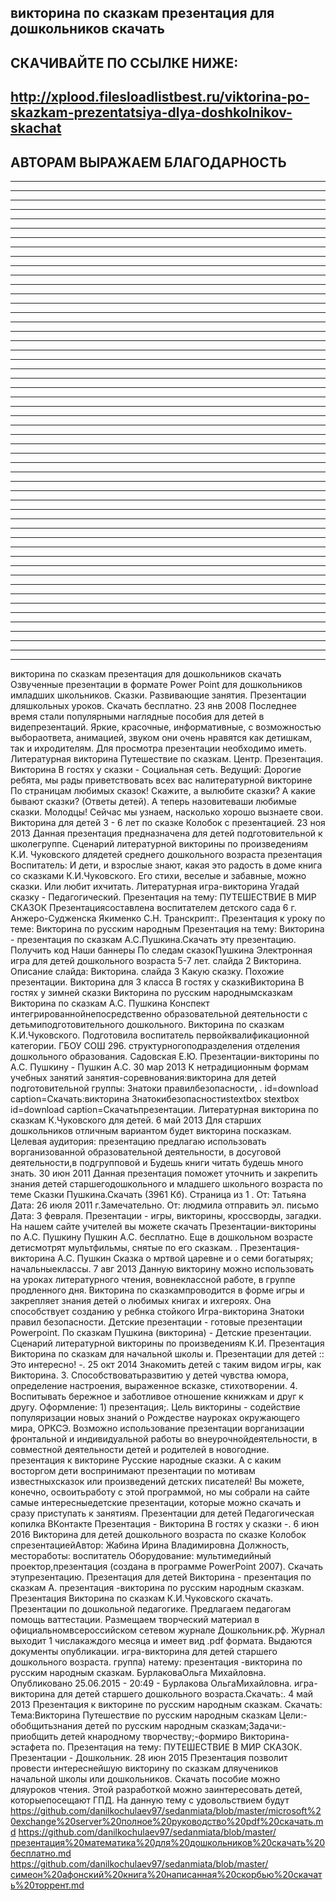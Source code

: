 викторина по сказкам презентация для дошкольников скачать
--------------------------------------------------
СКАЧИВАЙТЕ ПО ССЫЛКЕ НИЖЕ:
--------------------------------------------------
http://xplood.filesloadlistbest.ru/viktorina-po-skazkam-prezentatsiya-dlya-doshkolnikov-skachat
--------------------------------------------------
АВТОРАМ ВЫРАЖАЕМ БЛАГОДАРНОСТЬ
--------------------------------------------------
--------------------------------------------------
--------------------------------------------------
--------------------------------------------------
--------------------------------------------------
--------------------------------------------------
--------------------------------------------------
--------------------------------------------------
--------------------------------------------------
--------------------------------------------------
--------------------------------------------------
--------------------------------------------------
--------------------------------------------------
--------------------------------------------------
--------------------------------------------------
--------------------------------------------------
--------------------------------------------------
--------------------------------------------------
--------------------------------------------------
--------------------------------------------------
--------------------------------------------------
--------------------------------------------------
--------------------------------------------------
--------------------------------------------------
--------------------------------------------------
--------------------------------------------------
--------------------------------------------------
--------------------------------------------------
--------------------------------------------------
--------------------------------------------------
--------------------------------------------------
--------------------------------------------------
--------------------------------------------------
--------------------------------------------------
--------------------------------------------------
--------------------------------------------------
--------------------------------------------------
--------------------------------------------------
--------------------------------------------------
--------------------------------------------------
--------------------------------------------------
--------------------------------------------------
--------------------------------------------------
--------------------------------------------------
--------------------------------------------------
--------------------------------------------------
--------------------------------------------------
--------------------------------------------------
--------------------------------------------------
--------------------------------------------------
--------------------------------------------------
--------------------------------------------------
--------------------------------------------------
викторина по сказкам презентация для дошкольников скачать Озвученные презентации в формате Power Point для дошкольников имладших школьников. Сказки. Развивающие занятия. Презентации дляшкольных уроков. Скачать бесплатно. 23 янв 2008  Последнее время стали популярными наглядные пособия для детей в видепрезентаций. Яркие, красочные, информативные, с возможностью выбораответа, анимацией, звуком они очень нравятся как детишкам, так и ихродителям. Для просмотра презентации необходимо иметь. Литературная викторина Путешествие по сказкам.  Центр. Презентация. Викторина В гостях у сказки - Социальная сеть. Ведущий: Дорогие ребята, мы рады приветствовать всех вас налитературной викторине По страницам любимых сказок! Скажите, а вылюбите сказки? А какие бывают сказки? (Ответы детей). А теперь назовитеваши любимые сказки. Молодцы! Сейчас мы узнаем, насколько хорошо вызнаете свои. Викторина для детей 3 - 6 лет по сказке Колобок с презентацией. 23 ноя 2013  Данная презентация предназначена для детей подготовительной к школегруппе. Сценарий литературной викторины по произведениям К.И. Чуковского длядетей среднего дошкольного возраста  презентация  Воспитатель: И дети, и взрослые знают, какая это радость в доме  книга со сказками К.И.Чуковского. Его стихи, веселые и забавные, можно  сказки. Или любит ихчитать. Литературная игра-викторина Угадай сказку - Педагогический. Презентация на тему:  ПУТЕШЕСТВИЕ В МИР СКАЗОК Презентациясоставлена воспитателем детского сада 6 г. Анжеро-Судженска Якименко С.Н.  Транскрипт:. Презентация к уроку по теме: Викторина по русским народным
Презентация на тему: Викторина - презентация по сказкам А.С.Пушкина.Скачать эту презентацию. Получить код Наши баннеры  По следам сказокПушкина Электронная игра для детей дошкольного возраста 5-7 лет. слайда 2 Викторина. Описание слайда: Викторина.  слайда 3 Какую сказку. Похожие презентации. Викторина для 3 класса В гостях у сказкиВикторина В гостях у зимней сказки Викторина по русским народнымсказкам Викторина по сказкам А.С. Пушкина Конспект интегрированнойнепосредственно образовательной деятельности с детьмиподготовительного дошкольного. Викторина по сказкам К.И.Чуковского. Подготовила воспитатель первойквалификационной категории. ГБОУ СОШ  296. структурногоподразделения  отделения дошкольного образования. Садовская Е.Ю. Презентации-викторины по А.С. Пушкину - Пушкин А.С. 30 мар 2013  К нетрадиционным формам учебных занятий занятия-соревнования:викторина для детей подготовительной группы: Знатоки правилбезопасности, . id=download caption=Скачать:викторина Знатокибезопасностиstextbox stextbox id=download caption=Скачатьпрезентации. Литературная викторина по сказкам К.Чуковского для детей. 6 май 2013  Для старших дошкольников отличным вариантом будет викторина посказкам.  Целевая аудитория: презентацию предлагаю использовать ворганизованной образовательной деятельности, в досуговой деятельности,в подгрупповой и  Будешь книги читать  будешь много знать. 30 июн 2011  Данная презентация поможет уточнить и закрепить знания детей старшегодошкольного и младшего школьного возраста по теме Сказки Пушкина.Скачать (3961 Кб).  Страница из 1 . От: Татьяна Дата: 26 июля 2011 г.Замечательно. От: людмила отправить эл. письмо Дата: 3 февраля. Презентации - игры, викторины, кроссворды, загадки. На нашем сайте учителей вы можете скачать Презентации-викторины по А.С. Пушкину Пушкин А.С. бесплатно.  Еще в дошкольном возрасте детисмотрят мультфильмы, снятые по его сказкам. . Презентация-викторина А.С. Пушкин Сказка о мртвой царевне и о семи богатырях; начальныеклассы. 7 авг 2013  Данную викторину можно использовать на уроках литературного чтения, вовнеклассной работе, в группе продленного дня. Викторина по сказкампроводится в форме игры и закрепляет знания детей о любимых книгах и ихгероях. Она способствует созданию у ребнка стойкого
Игра-викторина Знатоки правил безопасности. Детские презентации - готовые презентации Powerpoint. По сказкам Пушкина (викторина) - Детские презентации. Сценарий литературной викторины по произведениям К.И. Презентация Викторина по сказкам для начальной школы и. Презентации для детей :: Это интересно! -. 25 окт 2014  Знакомить детей с таким видом игры, как Викторина. 3. Способствоватьразвитию у детей чувства юмора, определение настроения, выраженное всказке, стихотворении. 4. Воспитывать бережное и заботливое отношение ккнижкам и друг к другу. Оформление: 1) презентация;. Цель викторины - содействие популяризации новых знаний о Рождестве науроках окружающего мира, ОРКСЭ. Возможно использование презентации ворганизации фронтальной и индивидуальной работы во внеурочнойдеятельности, в совместной деятельности детей и родителей в новогодние. презентация к викторине Русские народные сказки. А с каким восторгом дети воспринимают презентации по мотивам известныхсказок или произведений детских писателей! Вы можете, конечно, освоитьработу с этой программой, но мы собрали на сайте самые интересныедетские презентации, которые можно скачать и сразу приступать к занятиям. Презентации для детей  Педагогическая копилка  ВКонтакте
Презентация - Викторина В гостях у сказки -. 6 июн 2016  Викторина для детей дошкольного возраста по сказке Колобок спрезентациейАвтор: Жабина Ирина Владимировна Должность, местоработы: воспитатель  Оборудование: мультимедийный проектор,презентация (создана в программе PowerPoint 2007).  Скачать этупрезентацию. Презентация для детей Викторина - презентация по сказкам А. презентация -викторина по русским народным сказкам. Презентация Викторина по сказкам К.И.Чуковского скачать. Презентации по дошкольной педагогике. Предлагаем педагогам помощь ваттестации. Размещаем творческий материал в официальномвсероссийском сетевом журнале Дошкольник.рф. Журнал выходит 1 числакаждого месяца и имеет вид .pdf формата. Выдаются документы опубликации. игра-викторина для детей старшего дошкольного возраста.  группа) натему: презентация -викторина по русским народным сказкам. БурлаковаОльга Михайловна. Опубликовано 25.06.2015 - 20:49 - Бурлакова ОльгаМихайловна. игра-викторина для детей старшего дошкольного возраста.Скачать:. 4 май 2013  Презентация к викторине по русским народным сказкам.  Скачать:  Тема:Викторина Путешествие по русским народным сказкам Цели:- обобщитьзнания детей по русским народным сказкам;Задачи:- приобщить детей кнародному творчеству;-формиро Викторина-эстафета по. Презентация на тему: ПУТЕШЕСТВИЕ В МИР СКАЗОК. Презентации - Дошкольник. 28 июн 2015  Презентация позволит провести интереснейшую викторину по сказкам дляучеников начальной школы или дошкольников. Скачать пособие можно дляуроков чтения. Этой разработкой можно заинтересовать детей, которыепосещают ГПД. На данную тему с удовольствием будут
https://github.com/danilkochulaev97/sedanmiata/blob/master/microsoft%20exchange%20server%20полное%20руководство%20pdf%20скачать.md
https://github.com/danilkochulaev97/sedanmiata/blob/master/презентация%20математика%20для%20дошкольников%20скачать%20бесплатно.md
https://github.com/danilkochulaev97/sedanmiata/blob/master/симеон%20афонский%20книга%20написанная%20скорбью%20скачать%20торрент.md